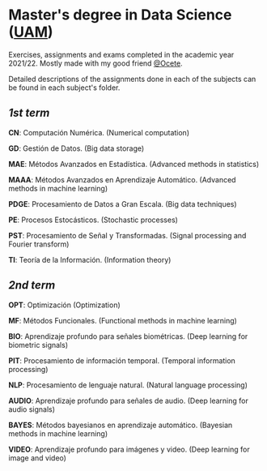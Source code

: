 # Master's degree in Data Science ([UAM](https://www.uam.es/EPS/MasterCD/1446800691531.htm))

Exercises, assignments and exams completed in the academic year 2021/22. Mostly made with my good friend [@Ocete](https://github.com/Ocete).

Detailed descriptions of the assignments done in each of the subjects can be found in each subject's folder.

_1st term_
---

**CN**: Computación Numérica. (Numerical computation)

**GD**: Gestión de Datos. (Big data storage)

**MAE**: Métodos Avanzados en Estadística. (Advanced methods in statistics)   

**MAAA**: Métodos Avanzados en Aprendizaje Automático. (Advanced methods in machine learning)

**PDGE**: Procesamiento de Datos a Gran Escala. (Big data techniques)

**PE**: Procesos Estocásticos. (Stochastic processes)

**PST**: Procesamiento de Señal y Transformadas. (Signal processing and Fourier transform)  

**TI**: Teoría de la Información.  (Information theory)


_2nd term_
---

**OPT**: Optimización (Optimization)

**MF**: Métodos Funcionales. (Functional methods in machine learning)

**BIO**: Aprendizaje profundo para señales biométricas. (Deep learning for biometric signals)

**PIT**: Procesamiento de información temporal. (Temporal information processing)

**NLP**: Procesamiento de lenguaje natural. (Natural language processing)

**AUDIO**: Aprendizaje profundo para señales de audio. (Deep learning for audio signals)

**BAYES**: Métodos bayesianos en aprendizaje automático. (Bayesian methods in machine learning)

**VIDEO**: Aprendizaje profundo para imágenes y video. (Deep learning for image and video)


